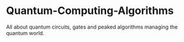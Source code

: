 # Quantum-Computing-Algorithms
All about quantum circuits, gates and peaked algorithms managing the quantum world.
